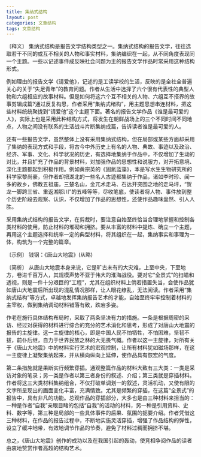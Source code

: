 ```yaml
---
title: 集纳式结构
layout: post
categories: 文章结构
tags: 文章结构
---
```


〔释义〕 集纳式结构是报告文学结构类型之一。集纳式结构的报告文学，往往选取若干不同的或互不相关的人物和事实村料，集纳编织在一起，从不同角度表现同一个主题。一些以记述事件成反映社会问题为主的报告文学作品时常采用这种结构形式。

例如理由的报告文学《请爱他》，记述的是工读学校的生活，反映的是全社全普遍关心的关于“失足青年”的教育问题。作者从生活中选择了六个很有代表性的典型人物和六组相应的故事材料。但是如何将这六个互不相关的人物、六组互不搭界的故事剪辑成篇?通过反复构思，作者采用“集纳式绪构”，用主题思想串连材料，把这些材料统统聚拢到“请爱他”这个主题下面。著名的报告文学作品《谁是最可爱的人》，实际上也是采用此种结构方式，将发生在朝鲜战场上的三个不同时间不同地点，人物之间没有联系的生活战斗片断集纳成篇，告诉读者谁是最可爱的人。

还有一些报告文学，虽然整体上没有采用集纳式结构，但在局部或某些方面却采用了集纳的表现方式和手段，将古今中外历史上有名的人物、典故、事迹以及政治、经济、军事、文化、科学状况的历史，有选择地集纳于作品中，不仅增加了生动的对比，并且扩充了作品的背景材料，对加强作品的思想性和说服力，对开拓意境、深化主题都起到积极作用。例如黄宗英的《固氮蓝藻》，本是写水生生物研究所的科学家黎尚豪，但作者却把湖北的一些名人古迹都集纳于作品，诸如李时珍、闻一多的故乡，佛教五祖庙，三楚名山，金兀术走马、石达开突围之地的走马坪，“贺龙一脚跨三省、重返湘鄂川”的五峰等等，尽收笔底，使读者将人物、事件放到整个历史阶段去观察、认识，不仅增加了作品的思想性，还使作品趣味盎然、引人人胜。

采用集纳式结构的报告文学，在剪裁时，要注意自始至终恰当合理地掌握和控制各类材料的使用，防止材料的堆砌和拥挤。要从丰富的材料中提炼、确立一个主题，再用这个主题选择和统率一定的典型材料，将其组织在一起，集纳事实和事理为一体，构筑为一个完整的篇章。

〔示例〕 钱钢：《唐山大地震》(从略)

〔简析〕 从唐山大地震本身来说，它是旷古未有的大灾难，上至中央，下至地方，卷进千百万人，其规模声势不亚于伟大的淮海战役。要对它“全景式”的扫瞄和透视，则是一件十分艰巨的“工程”，尤其在组织材料上倘若措置失当，会使作品犹如唐山大地震后所出现的混乱情况那样，让人眼花缭乱，无法阅读。作者采用“集纳式结构”等方式，卓越地发挥集纳报告艺术的才能，自始至终牢牢控制着材料的主宰权，做到集纳调动材料错落有致，跌宕多姿。

作老在施行具体结构布局时，采取了两条坚决有力的措施。一条是根据周密的采访、经过对获得的材料进行综合的充分的艺术消化和思考，形成了对唐山大地震的报告的主旋律。这一主旋律的核心，即是中国人民不怕牺牲，不怕困难，坚韧不拔，前仆后继，自力于世界民族之林的大无畏气概。作者以这一主旋律，对所有关于《唐山大地震》中的材料实行艺术的宏观控制，让所有材料犹如磁场那样，在这一主旋律上凝聚集纳起来，并从横向纵向上延伸，使作品具有恢宏的气度。

第二条措施就是果断实行频繁穿插。通观整篇作品的材料大致有三大类：一类是采访对象的笔录；另一类是作者以第三者身份的叙述、介绍；第三类就是穿插材料。作者将这三大类材料集纳组合，不仅打破单调划一的叙述，灵活机动，又使有限的文字所呈现出的画面变化丰富，充满情致。尤其是频繁的穿插，在这篇“全景式”的报告中，具有非凡的功能。总观作品的穿插部分，大多也是由三种材料来担当的：一种是作者“自我”亲眼目睹的包括“自我”的活动的材料，另一种是引用资料、史料、数字等，第三种是局部的一些具体事件的后果、氛围的扼要介绍。作者凭借这三种材料，在作品的报告过程中，不断地实施灵活穿插，增强了作品结构的弹性，设立了缓冲地带，有效地调节作品的节奏，避免了材料过稠而拥挤不堪。

总之，《唐山大地震》创作的成功以及在我国引起的轰动，使竞相争阅作品的读者由衷地赞赏作者高超的结构艺术。 